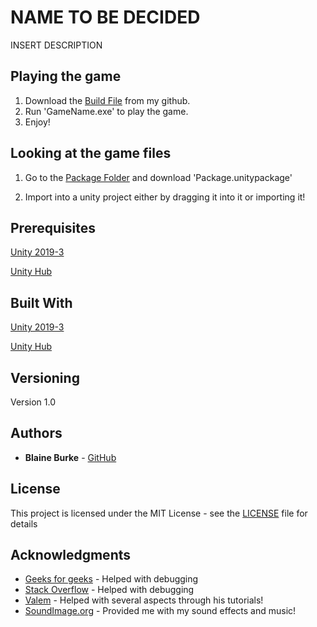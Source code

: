 # NAME TO BE DECIDED

INSERT DESCRIPTION

## Playing the game

1) Download the [Build File](LINK) from my github.
2) Run 'GameName.exe' to play the game.
3) Enjoy!

## Looking at the game files

1. Go to the [Package Folder](Link) and download 'Package.unitypackage'
  
2. Import into a unity project either by dragging it into it or importing it!

## Prerequisites

[Unity 2019-3](https://unity.com/releases/2019-3)

[Unity Hub](https://unity3d.com/get-unity/download)

## Built With

[Unity 2019-3](https://unity.com/releases/2019-3)

[Unity Hub](https://unity3d.com/get-unity/download)

## Versioning

Version 1.0

## Authors

* **Blaine Burke** - [GitHub](https://github.com/BurkeBlaine1999)

## License

This project is licensed under the MIT License - see the [LICENSE](https://github.com/BurkeBlaine1999/Final-Year-Project/blob/main/LICENSE) file for details

## Acknowledgments

* [Geeks for geeks](https://www.geeksforgeeks.org/) - Helped with debugging 
* [Stack Overflow](https://stackoverflow.com/) - Helped with debugging 
* [Valem](https://www.youtube.com/channel/UCPJlesN59MzHPPCp0Lg8sLw) - Helped with several aspects through his tutorials! 
* [SoundImage.org](http://soundimage.org/) - Provided me with my sound effects and music! 


